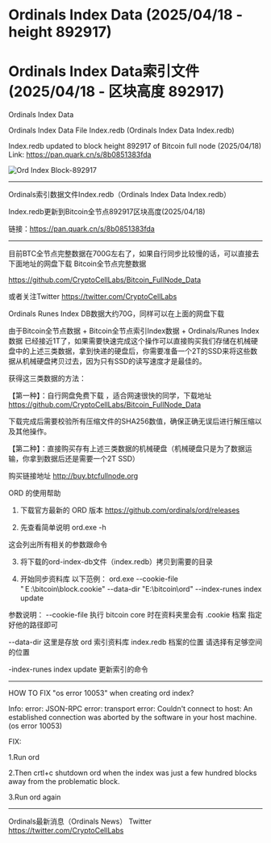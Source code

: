 # Ordinals Index Data (2025/04/18 - height 892917)
# Ordinals Index Data索引文件 (2025/04/18 - 区块高度 892917)

Ordinals Index Data

Ordinals Index Data File Index.redb (Ordinals Index Data Index.redb)

Index.redb updated to block height 892917 of Bitcoin full node (2025/04/18)
Link: https://pan.quark.cn/s/8b0851383fda

![Ord Index Block-892917](https://github.com/user-attachments/assets/c001b0bc-2a2d-49f9-87bf-c4b02b282555)


--------------------------
Ordinals索引数据文件Index.redb（Ordinals Index Data Index.redb）

Index.redb更新到Bitcoin全节点892917区块高度(2025/04/18)

链接：https://pan.quark.cn/s/8b0851383fda



--------------------------

目前BTC全节点完整数据在700G左右了，如果自行同步比较慢的话，可以直接去下面地址的网盘下载 Bitcoin全节点完整数据

https://github.com/CryptoCellLabs/Bitcoin_FullNode_Data

或者关注Twitter https://twitter.com/CryptoCellLabs

Ordinals Runes Index DB数据大约70G，同样可以在上面的网盘下载

由于Bitcoin全节点数据 + Bitcoin全节点索引Index数据 + Ordinals/Runes Index数据 已经接近1T了，如果需要快速完成这个操作可以直接购买我们存储在机械硬盘中的上述三类数据，拿到快递的硬盘后，你需要准备一个2T的SSD来将这些数据从机械硬盘拷贝过去，因为只有SSD的读写速度才是最佳的。

获得这三类数据的方法：

【第一种】：自行网盘免费下载 ，适合网速很快的同学，下载地址 https://github.com/CryptoCellLabs/Bitcoin_FullNode_Data

下载完成后需要校验所有压缩文件的SHA256数值，确保正确无误后进行解压缩以及其他操作。

【第二种】：直接购买存有上述三类数据的机械硬盘（机械硬盘只是为了数据运输，你拿到数据后还是需要一个2T SSD）

购买链接地址  http://buy.btcfullnode.org


ORD 的使用帮助

1. 下载官方最新的 ORD 版本
https://github.com/ordinals/ord/releases

2. 先查看简单说明
ord.exe -h

这会列出所有相关的参数跟命令

3. 将下载的ord-index-db文件（index.redb）拷贝到需要的目录

4. 开始同步资料库
以下范例：
ord.exe --cookie-file "Ｅ:\bitcoin\block\.cookie"  --data-dir "E:\bitcoin\ord" --index-runes index update

参数说明：
--cookie-file 执行 bitcoin core 时在资料夹里会有 .cookie 档案 指定好他的路径即可

--data-dir 这里是存放 ord 索引资料库 index.redb 档案的位置 请选择有足够空间的位置

-index-runes index update 更新索引的命令

-------------------
HOW TO FIX "os error 10053" when creating ord index?

Info:
error: JSON-RPC error: transport error: Couldn't connect to host: An established connection was aborted by the software in your host machine. (os error 10053)

FIX:

1.Run ord

2.Then crtl+c shutdown ord when the index was just a few hundred blocks away from the problematic block.

3.Run ord again

 
-------------------
Ordinals最新消息（Ordinals News）
Twitter 
https://twitter.com/CryptoCellLabs 



